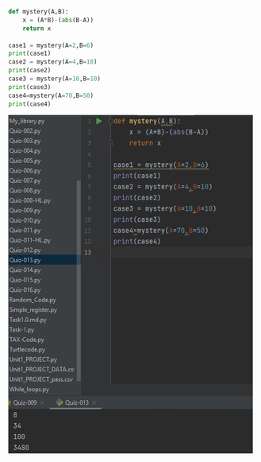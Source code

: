 ```.py
def mystery(A,B):
    x = (A*B)-(abs(B-A))
    return x

case1 = mystery(A=2,B=6)
print(case1)
case2 = mystery(A=4,B=10)
print(case2)
case3 = mystery(A=10,B=10)
print(case3)
case4=mystery(A=70,B=50)
print(case4)

```
![](https://github.com/ZavenGaloyan/unit-1/blob/main/Quiz/Quiz.013.jpg)
